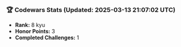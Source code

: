 ### 🏆 Codewars Stats (Updated: 2025-03-13 21:07:02 UTC)

- **Rank:** 8 kyu
- **Honor Points:** 3
- **Completed Challenges:** 1
